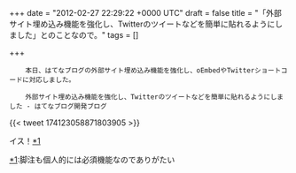 
+++
date = "2012-02-27 22:29:22 +0000 UTC"
draft = false
title = "「外部サイト埋め込み機能を強化し、Twitterのツイートなどを簡単に貼れるようにしました」とのことなので。"
tags = []

+++
>
        本日、はてなブログの外部サイト埋め込み機能を強化し、oEmbedやTwitterショートコードに対応しました。

        外部サイト埋め込み機能を強化し、Twitterのツイートなどを簡単に貼れるようにしました - はてなブログ開発ブログ
    


{{< tweet 174123058871803905 >}}

イス！<a href="#f1" name="fn1" title="脚注も個人的には必須機能なのでありがたい">*1</a>
<div class="footnote">
<a href="#fn1" name="f1" class="footnote-number">*1</a><span class="footnote-delimiter">:</span><span class="footnote-text">脚注も個人的には必須機能なのでありがたい</span>
</div>

